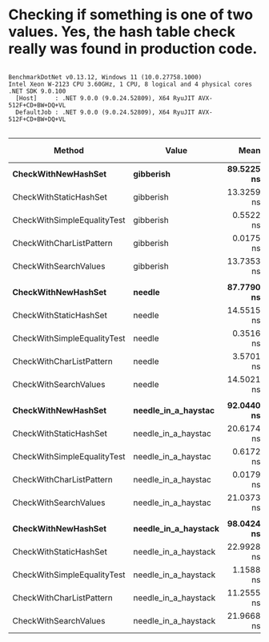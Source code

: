 # Checking if something is one of two values. Yes, the hash table check really was found in production code.







```

BenchmarkDotNet v0.13.12, Windows 11 (10.0.27758.1000)
Intel Xeon W-2123 CPU 3.60GHz, 1 CPU, 8 logical and 4 physical cores
.NET SDK 9.0.100
  [Host]     : .NET 9.0.0 (9.0.24.52809), X64 RyuJIT AVX-512F+CD+BW+DQ+VL
  DefaultJob : .NET 9.0.0 (9.0.24.52809), X64 RyuJIT AVX-512F+CD+BW+DQ+VL


```
| Method                      | Value                | Mean       | Error     | StdDev    | Median     | Ratio  | RatioSD | Gen0   | Allocated | Alloc Ratio |
|---------------------------- |--------------------- |-----------:|----------:|----------:|-----------:|-------:|--------:|-------:|----------:|------------:|
| **CheckWithNewHashSet**         | **gibberish**            | **89.5225 ns** | **1.8373 ns** | **4.5070 ns** | **88.5506 ns** | **168.96** |   **16.10** | **0.0408** |     **176 B** |          **NA** |
| CheckWithStaticHashSet      | gibberish            | 13.3259 ns | 0.2622 ns | 0.2190 ns | 13.2809 ns |  24.09 |    2.05 |      - |         - |          NA |
| CheckWithSimpleEqualityTest | gibberish            |  0.5522 ns | 0.0452 ns | 0.0464 ns |  0.5463 ns |   1.00 |    0.00 |      - |         - |          NA |
| CheckWithCharListPattern    | gibberish            |  0.0175 ns | 0.0235 ns | 0.0242 ns |  0.0138 ns |   0.03 |    0.04 |      - |         - |          NA |
| CheckWithSearchValues       | gibberish            | 13.7353 ns | 0.3064 ns | 0.4586 ns | 13.5652 ns |  24.92 |    2.23 |      - |         - |          NA |
|                             |                      |            |           |           |            |        |         |        |           |             |
| **CheckWithNewHashSet**         | **needle**               | **87.7790 ns** | **0.8906 ns** | **0.7895 ns** | **87.8739 ns** | **252.39** |   **25.71** | **0.0408** |     **176 B** |          **NA** |
| CheckWithStaticHashSet      | needle               | 14.5515 ns | 0.3178 ns | 0.4242 ns | 14.5624 ns |  41.97 |    4.42 |      - |         - |          NA |
| CheckWithSimpleEqualityTest | needle               |  0.3516 ns | 0.0381 ns | 0.0357 ns |  0.3564 ns |   1.00 |    0.00 |      - |         - |          NA |
| CheckWithCharListPattern    | needle               |  3.5701 ns | 0.1054 ns | 0.1035 ns |  3.5836 ns |  10.27 |    1.16 |      - |         - |          NA |
| CheckWithSearchValues       | needle               | 14.5021 ns | 0.3219 ns | 0.8134 ns | 14.2096 ns |  42.75 |    3.55 |      - |         - |          NA |
|                             |                      |            |           |           |            |        |         |        |           |             |
| **CheckWithNewHashSet**         | **needle_in_a_haystac**  | **92.0440 ns** | **1.8353 ns** | **1.6270 ns** | **91.6128 ns** | **153.02** |   **32.97** | **0.0408** |     **176 B** |          **NA** |
| CheckWithStaticHashSet      | needle_in_a_haystac  | 20.6174 ns | 0.4434 ns | 0.9057 ns | 20.3610 ns |  34.12 |    5.84 |      - |         - |          NA |
| CheckWithSimpleEqualityTest | needle_in_a_haystac  |  0.6172 ns | 0.0479 ns | 0.1072 ns |  0.5786 ns |   1.00 |    0.00 |      - |         - |          NA |
| CheckWithCharListPattern    | needle_in_a_haystac  |  0.0179 ns | 0.0199 ns | 0.0204 ns |  0.0160 ns |   0.03 |    0.04 |      - |         - |          NA |
| CheckWithSearchValues       | needle_in_a_haystac  | 21.0373 ns | 0.4340 ns | 0.9618 ns | 20.7957 ns |  34.94 |    5.84 |      - |         - |          NA |
|                             |                      |            |           |           |            |        |         |        |           |             |
| **CheckWithNewHashSet**         | **needle_in_a_haystack** | **98.0424 ns** | **1.4986 ns** | **1.4018 ns** | **98.2660 ns** |  **59.58** |    **4.10** | **0.0408** |     **176 B** |          **NA** |
| CheckWithStaticHashSet      | needle_in_a_haystack | 22.9928 ns | 0.8260 ns | 2.3298 ns | 21.8386 ns |  20.30 |    3.71 |      - |         - |          NA |
| CheckWithSimpleEqualityTest | needle_in_a_haystack |  1.1588 ns | 0.1018 ns | 0.3001 ns |  1.0083 ns |   1.00 |    0.00 |      - |         - |          NA |
| CheckWithCharListPattern    | needle_in_a_haystack | 11.2555 ns | 0.2553 ns | 0.2507 ns | 11.2233 ns |   6.84 |    0.50 |      - |         - |          NA |
| CheckWithSearchValues       | needle_in_a_haystack | 21.9668 ns | 0.3221 ns | 0.2855 ns | 22.0060 ns |  13.33 |    0.87 |      - |         - |          NA |
